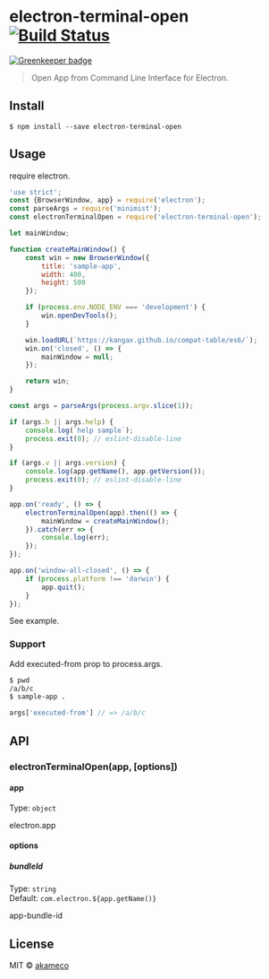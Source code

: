 # electron-terminal-open [![Build Status](https://travis-ci.org/akameco/electron-terminal-open.svg?branch=master)](https://travis-ci.org/akameco/electron-terminal-open)

[![Greenkeeper badge](https://badges.greenkeeper.io/akameco/electron-terminal-open.svg)](https://greenkeeper.io/)

> Open App from Command Line Interface for Electron.


## Install

```
$ npm install --save electron-terminal-open
```


## Usage

require electron.

```js
'use strict';
const {BrowserWindow, app} = require('electron');
const parseArgs = require('minimist');
const electronTerminalOpen = require('electron-terminal-open');

let mainWindow;

function createMainWindow() {
	const win = new BrowserWindow({
		title: 'sample-app',
		width: 400,
		height: 500
	});

	if (process.env.NODE_ENV === 'development') {
		win.openDevTools();
	}

	win.loadURL(`https://kangax.github.io/compat-table/es6/`);
	win.on('closed', () => {
		mainWindow = null;
	});

	return win;
}

const args = parseArgs(process.argv.slice(1));

if (args.h || args.help) {
	console.log(`help sample`);
	process.exit(0); // eslint-disable-line
}

if (args.v || args.version) {
	console.log(app.getName(), app.getVersion());
	process.exit(0); // eslint-disable-line
}

app.on('ready', () => {
	electronTerminalOpen(app).then(() => {
		mainWindow = createMainWindow();
	}).catch(err => {
		console.log(err);
	});
});

app.on('window-all-closed', () => {
	if (process.platform !== 'darwin') {
		app.quit();
	}
});


```

See example.

### Support
Add executed-from prop to process.args.

```sh
$ pwd
/a/b/c
$ sample-app .
```

```js
args['executed-from'] // => /a/b/c
```


## API

### electronTerminalOpen(app, [options])

#### app

Type: `object`

electron.app

#### options

##### bundleId

Type: `string`<br>
Default: `com.electron.${app.getName()}`

app-bundle-id

## License

MIT © [akameco](https://akameco.github.io)
